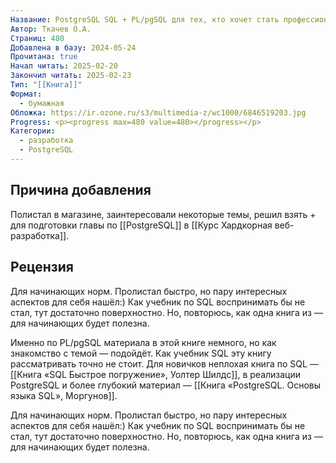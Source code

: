```yaml
---
Название: PostgreSQL SQL + PL/pgSQL для тех, кто хочет стать профессионалом.
Автор: Ткачев О.А.
Страниц: 480
Добавлена в базу: 2024-05-24
Прочитана: true
Начал читать: 2025-02-20
Закончил читать: 2025-02-23
Тип: "[[Книга]]"
Формат:
  - бумажная
Обложка: https://ir.ozone.ru/s3/multimedia-z/wc1000/6846519203.jpg
Progress: <p><progress max=480 value=480></progress></p>
Категории:
  - разработка
  - PostgreSQL
---
```

## Причина добавления

Полистал в магазине, заинтересовали некоторые темы, решил взять + для подготовки главы по [[PostgreSQL]] в [[Курс Хардкорная веб-разработка]].

## Рецензия


Для начинающих норм. Пролистал быстро, но пару интересных аспектов для себя нашёл:) Как учебник по SQL воспринимать бы не стал, тут достаточно поверхностно. Но, повторюсь, как одна книга из — для начинающих будет полезна.

Именно по PL/pgSQL материала в этой книге немного, но как знакомство с темой — подойдёт. Как учебник SQL эту книгу рассматривать точно не стоит. Для новичков неплохая книга по SQL — [[Книга «SQL Быстрое погружение», Уолтер Шилдс]], в реализации PostgreSQL и более глубокий материал — [[Книга «PostgreSQL. Основы языка SQL», Моргунов]].

Для начинающих норм. Пролистал быстро, но пару интересных аспектов для себя нашёл:) Как учебник по SQL воспринимать бы не стал, тут достаточно поверхностно. Но, повторюсь, как одна книга из — для начинающих будет полезна.